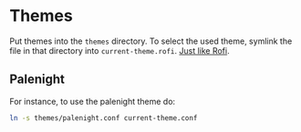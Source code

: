 # Themes

Put themes into the `themes` directory. To select the used theme, symlink the file in that directory into `current-theme.rofi`. [Just like Rofi](.conf/rofi/README.md).

## Palenight

For instance, to use the palenight theme do:

```sh
ln -s themes/palenight.conf current-theme.conf
```
